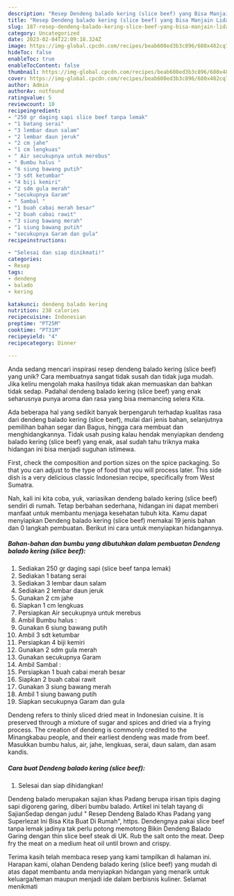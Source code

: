 ```yaml
---
description: "Resep Dendeng balado kering (slice beef) yang Bisa Manjain Lidah"
title: "Resep Dendeng balado kering (slice beef) yang Bisa Manjain Lidah"
slug: 187-resep-dendeng-balado-kering-slice-beef-yang-bisa-manjain-lidah
category: Uncategorized
date: 2023-02-04T22:09:18.324Z
image: https://img-global.cpcdn.com/recipes/beab608ed3b3c896/680x482cq70/dendeng-balado-kering-slice-beef-foto-resep-utama.jpg
hideToc: false
enableToc: true
enableTocContent: false
thumbnail: https://img-global.cpcdn.com/recipes/beab608ed3b3c896/680x482cq70/dendeng-balado-kering-slice-beef-foto-resep-utama.jpg
cover: https://img-global.cpcdn.com/recipes/beab608ed3b3c896/680x482cq70/dendeng-balado-kering-slice-beef-foto-resep-utama.jpg
author: Admin
authorAv: notfound
ratingvalue: 5
reviewcount: 10
recipeingredient:
- "250 gr daging sapi slice beef tanpa lemak"
- "1 batang serai"
- "3 lembar daun salam"
- "2 lembar daun jeruk"
- "2 cm jahe"
- "1 cm lengkuas"
- " Air secukupnya untuk merebus"
- " Bumbu halus "
- "6 siung bawang putih"
- "3 sdt ketumbar"
- "4 biji kemiri"
- "2 sdm gula merah"
- "secukupnya Garam"
- " Sambal "
- "1 buah cabai merah besar"
- "2 buah cabai rawit"
- "3 siung bawang merah"
- "1 siung bawang putih"
- "secukupnya Garam dan gula"
recipeinstructions:

- "Selesai dan siap dinikmati!"
categories:
- Resep
tags:
- dendeng
- balado
- kering

katakunci: dendeng balado kering 
nutrition: 238 calories
recipecuisine: Indonesian
preptime: "PT25M"
cooktime: "PT31M"
recipeyield: "4"
recipecategory: Dinner

---
```





Anda sedang mencari inspirasi resep dendeng balado kering (slice beef) yang unik? Cara membuatnya sangat tidak susah dan tidak juga mudah. Jika keliru mengolah maka hasilnya tidak akan memuaskan dan bahkan tidak sedap. Padahal dendeng balado kering (slice beef) yang enak seharusnya punya aroma dan rasa yang bisa memancing selera Kita.





Ada beberapa hal yang sedikit banyak berpengaruh terhadap kualitas rasa dari dendeng balado kering (slice beef), mulai dari jenis bahan, selanjutnya pemilihan bahan segar dan Bagus, hingga cara membuat dan menghidangkannya. Tidak usah pusing kalau hendak menyiapkan dendeng balado kering (slice beef) yang enak,      asal sudah tahu triknya maka hidangan ini bisa menjadi suguhan istimewa.














First, check the composition and portion sizes on the spice packaging. So that you can adjust to the type of food that you will process later. This side dish is a very delicious classic Indonesian recipe, specifically from West Sumatra.






Nah, kali ini kita coba, yuk, variasikan dendeng balado kering (slice beef) sendiri di rumah. Tetap berbahan sederhana, hidangan ini dapat memberi manfaat untuk membantu menjaga kesehatan tubuh kita. Kamu dapat menyiapkan Dendeng balado kering (slice beef) memakai 19 jenis bahan dan 0 langkah pembuatan. Berikut ini cara untuk menyiapkan hidangannya.

<!--inarticleads1-->

##### Bahan-bahan dan bumbu yang dibutuhkan dalam pembuatan Dendeng balado kering (slice beef):

1. Sediakan 250 gr daging sapi (slice beef tanpa lemak)
1. Sediakan 1 batang serai
1. Sediakan 3 lembar daun salam
1. Sediakan 2 lembar daun jeruk
1. Gunakan 2 cm jahe
1. Siapkan 1 cm lengkuas
1. Persiapkan  Air secukupnya untuk merebus
1. Ambil  Bumbu halus :
1. Gunakan 6 siung bawang putih
1. Ambil 3 sdt ketumbar
1. Persiapkan 4 biji kemiri
1. Gunakan 2 sdm gula merah
1. Gunakan secukupnya Garam
1. Ambil  Sambal :
1. Persiapkan 1 buah cabai merah besar
1. Siapkan 2 buah cabai rawit
1. Gunakan 3 siung bawang merah
1. Ambil 1 siung bawang putih
1. Siapkan secukupnya Garam dan gula


Dendeng refers to thinly sliced dried meat in Indonesian cuisine. It is preserved through a mixture of sugar and spices and dried via a frying process. The creation of dendeng is commonly credited to the Minangkabau people, and their earliest dendeng was made from beef. Masukkan bumbu halus, air, jahe, lengkuas, serai, daun salam, dan asam kandis. 

<!--inarticleads2-->

##### Cara buat Dendeng balado kering (slice beef):


1. Selesai dan siap dihidangkan!

Dendeng balado merupakan sajian khas Padang berupa irisan tipis daging sapi digoreng garing, diberi bumbu balado. Artikel ini telah tayang di SajianSedap dengan judul &#34; Resep Dendeng Balado Khas Padang yang Superlezat Ini Bisa Kita Buat Di Rumah&#34;, https. Dendengnya pakai slice beef tanpa lemak jadinya tak perlu potong memotong Bikin Dendeng Balado Garing dengan thin slice beef steak di UK. Rub the salt onto the meat. Deep fry the meat on a medium heat oil until brown and crispy. 

Terima kasih telah membaca resep yang kami tampilkan di halaman ini. Harapan kami, olahan Dendeng balado kering (slice beef) yang mudah di atas dapat membantu anda menyiapkan hidangan yang menarik untuk keluarga/teman maupun menjadi ide dalam berbisnis kuliner. Selamat menikmati
